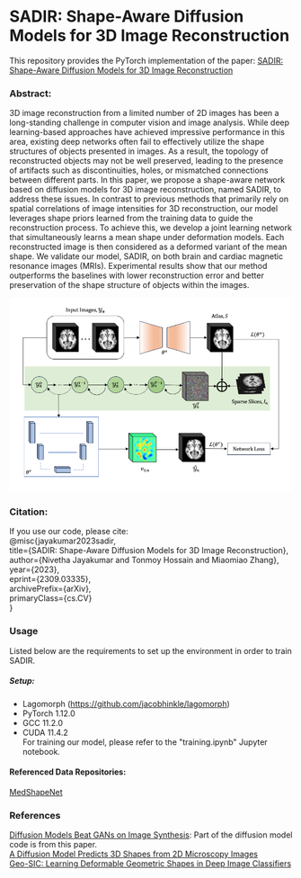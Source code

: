 # SADIR: Shape-Aware Diffusion Models for 3D Image Reconstruction
This repository provides the PyTorch implementation of the paper: [SADIR: Shape-Aware Diffusion Models for 3D Image Reconstruction](https://arxiv.org/abs/2309.03335)

### Abstract:
3D image reconstruction from a limited number of 2D images has been a long-standing challenge in computer vision and image analysis. While deep learning-based approaches have achieved impressive performance in this area, existing deep networks often fail to effectively utilize the shape structures of objects presented in images. As a result, the topology of reconstructed objects may not be well preserved, leading to the presence of artifacts such as discontinuities, holes, or mismatched connections between different parts. In this paper, we propose a shape-aware network based on diffusion models for 3D image reconstruction, named SADIR, to address these issues. In contrast to previous methods that primarily rely on spatial correlations of image intensities for 3D reconstruction, our model leverages shape priors learned from the training data to guide the reconstruction process. To achieve this, we develop a joint learning network that simultaneously learns a mean shape under deformation models. Each reconstructed image is then considered as a deformed variant of the mean shape. We validate our model, SADIR, on both brain and cardiac magnetic resonance images (MRIs). Experimental results show that our method outperforms the baselines with lower reconstruction error and better preservation of the shape structure of objects within the images.

![SADIR Network](network_architecture.png)

### Citation:
If you use our code, please cite: \
            @misc\{jayakumar2023sadir, \
                  title={SADIR: Shape-Aware Diffusion Models for 3D Image Reconstruction}, \
                  author={Nivetha Jayakumar and Tonmoy Hossain and Miaomiao Zhang},\
                  year={2023},\
                  eprint={2309.03335},\
                  archivePrefix={arXiv},\
                  primaryClass={cs.CV}\
            \}

### Usage
Listed below are the requirements to set up the environment in order to train SADIR.
##### Setup: 
- Lagomorph (https://github.com/jacobhinkle/lagomorph)
- PyTorch 1.12.0
- GCC 11.2.0
- CUDA 11.4.2 \
For training our model, please refer to the "training.ipynb" Jupyter notebook.

#### Referenced Data Repositories:
[MedShapeNet](https://github.com/Jianningli/medshapenet-feedback) 

### References
[Diffusion Models Beat GANs on Image Synthesis](https://arxiv.org/abs/2105.05233): Part of the diffusion model code is from this paper. \
[A Diffusion Model Predicts 3D Shapes from 2D Microscopy Images](https://arxiv.org/abs/2208.14125) \
[Geo-SIC: Learning Deformable Geometric Shapes in Deep Image Classifiers](https://proceedings.neurips.cc/paper_files/paper/2022/file/b328c5bd9ff8e3a5e1be74baf4a7a456-Paper-Conference.pdf)
